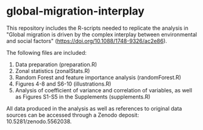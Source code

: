 # global-migration-interplay
This repository includes the R-scripts needed to replicate the analysis in "Global migration is driven by the complex interplay between environmental and social factors" (https://doi.org/10.1088/1748-9326/ac2e86). 

The following files are included:
1) Data preparation (preparation.R)
2) Zonal statistics (zonalStats.R)
3) Random Forest and feature importance analysis (randomForest.R)
4) Figures 4-8 and S6-10 (illustrations.R)
5) Analysis of coefficient of variance and correlation of variables, as well as Figures S1-S5 in the Supplements (supplements.R)

All data produced in the analysis as well as references to original data sources can be accessed through a Zenodo deposit: 10.5281/zenodo.5562038. 
